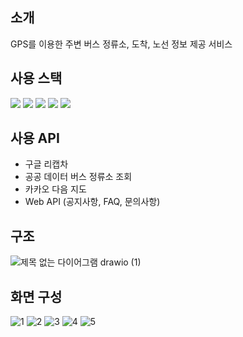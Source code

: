 ## 소개
GPS를 이용한 주변 버스 정류소, 도착, 노선 정보 제공 서비스

## 사용 스택
<img src="https://img.shields.io/badge/React-007396?style=flat-square&logo=React&logoColor=white"> <img src="https://img.shields.io/badge/Javascript-F7DF1E?style=flat-square&logo=javascript&logoColor=black"> <img src="https://img.shields.io/badge/Bootstrap-7952B3?style=flat-square&logo=Bootstrap&logoColor=white"> <img src="https://img.shields.io/badge/Github-181717?style=flat-square&logo=github&logoColor=white"> <img src="https://img.shields.io/badge/AWS-232F3E?style=flat-square&logo=Amazon AWS&logoColor=white">

## 사용 API
- 구글 리캡차
- 공공 데이터 버스 정류소 조회
- 카카오 다음 지도
- Web API (공지사항, FAQ, 문의사항)

## 구조
![제목 없는 다이어그램 drawio (1)](https://user-images.githubusercontent.com/13326651/196171622-6b25c53a-6776-4441-93ac-de9b4e176525.png)

## 화면 구성
![1](https://user-images.githubusercontent.com/13326651/196141940-04f28113-0623-414b-bbbf-a6f28d198c8d.PNG)
![2](https://user-images.githubusercontent.com/13326651/196141945-e20a43ea-78c1-48e9-8248-ed2ca8f6a98b.PNG)
![3](https://user-images.githubusercontent.com/13326651/196141948-342b97de-4e65-4fb4-a4a5-697186cc66ce.PNG)
![4](https://user-images.githubusercontent.com/13326651/196141949-d66c4b4e-0a70-42c1-8010-2fd5d09fbbb7.PNG)
![5](https://user-images.githubusercontent.com/13326651/196143143-3f0b8dd9-dc06-47d2-a8d6-a41e553e9ecf.PNG)
